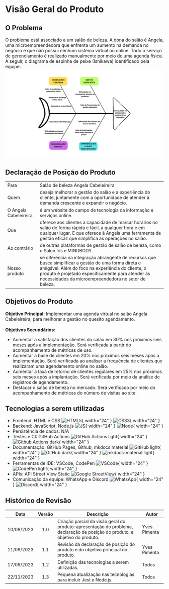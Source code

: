 # Visão Geral do Produto

## O Problema
O problema está associado a um salão de beleza. A dona do salão é Angela, uma microempreendedora que enfrenta um aumento na demanda no negócio e que não possui nenhum sistema virtual ou online. Todo o serviço de gerenciamento é realizado manualmente por meio de uma agenda física. A seguir, o diagrama de espinha de peixe (Ishikawa) identificado pela equipe:
![Diagrama_de_Ishikawa](../img/ishikawa-alt.png)

## Declaração de Posição do Produto

|               |                                     |
| :------------ | ----------------------------------- |
| Para          | Salão de beleza Angela Cabeleireira |
| Quem          | deseja melhorar a gestão do salão e a experiência do cliente, juntamente com a oportunidade de atender à demanda crescente e expandir o negócio. |
| O Angela Cabeleireira | é um website do campo de tecnologia da informação e serviços online. |
| Que           | oferece aos clientes a capacidade de marcar horários no salão de forma rápida e fácil, a qualquer hora e em qualquer lugar. E que oferece à Angela uma ferramenta de gestão eficaz que simplifica as operações no salão. |
| Ao contrário  | de outras plataformas de gestão de salão de beleza, como o Salon Iris e MINDBODY. |
| Nosso produto | se diferencia na integração abrangente de recursos que busca simplificar a gestão de uma forma direta e amigável. Além do foco na experiência do cliente, o produto é projetado especificamente para atender às necessidades da microempreendedora no setor de beleza. |    

## Objetivos do Produto

**Objetivo Principal:** Implementar uma agenda virtual no salão  Angela Cabeleireira, para melhorar a gestão no quesito agendamento. </br></br>
**Objetivos Secundários:** 
<ul>
    <li>Aumentar a satisfação dos clientes do salão em 30% nos próximos seis meses após a implementação. Será verificada a partir do acompanhamento de métricas de uso.</li>
    <li>Aumentar a base de clientes em 20% nos próximos seis meses após a implementação. Será verificada ao  analisar a frequência de clientes que realizaram uma agendamento online no salão.</li>
    <li>Aumentar a taxa de retorno de clientes regulares em 25% nos próximos seis meses após a implantação. Será verificada por meio da análise de registros de agendamento.</li>
    <li>Destacar o salão de beleza no mercado. Será verificado por meio do acompanhamento de métricas do número de visitas ao site.</li>
</ul>


## Tecnologias a serem utilizadas
- Frontend: HTML e CSS ![HTML5](https://www.svgrepo.com/show/452228/html-5.svg){ width="24" } ![CSS3](https://www.svgrepo.com/show/373535/css.svg){ width="24" }
- Backend: JavaScript, Node.js ![JS](https://www.svgrepo.com/show/303206/javascript-logo.svg){ width="24" } ![Node](https://seeklogo.com/images/N/nodejs-logo-FBE122E377-seeklogo.com.png){ width="24" } 
- Persistência de dados: N/A
- Testes e CI: GitHub Actions ![GitHub Actions light](https://www.svgrepo.com/show/330509/githubactions.svg#only-light){ width="24" } ![Github Actions dark](https://seeklogo.com/images/G/github-actions-logo-031704BDC6-seeklogo.com.png#only-dark){ width="24" }
- Documentação: GitHub Pages, Github, mkdocs material ![GitHub light](https://www.svgrepo.com/show/493677/github-repo-git-octocat.svg#only-light){ width="24" } ![GitHub dark](https://www.svgrepo.com/show/325237/github-outline.svg#only-dark){ width="24" } ![mkdocs-material light](https://raw.githubusercontent.com/squidfunk/mkdocs-material/master/docs/assets/favicon.png){ width="24" }
- Ferramentas de IDE: VSCode, CodePen ![VSCode](https://www.svgrepo.com/show/374171/vscode.svg){ width="24" } ![CodePen light](https://seeklogo.com/images/C/codepen-logo-FDEB3664F1-seeklogo.com.png){ width="24" }
- APIs: API Street View Static ![Google StreetView](https://upload.wikimedia.org/wikipedia/commons/f/f6/Street_View_logo.png
){ width="24" }
- Comunicação da equipe: WhatsApp e Discord ![WhatsApp](https://www.svgrepo.com/show/475692/whatsapp-color.svg){ width="24" } ![Discord](https://www.svgrepo.com/show/331368/discord-v2.svg){ width="24" }

## Histórico de Revisão

| Data       | Versão |                                                          Descrição                                                            |    Autor     |
| :--------: | :----: | ----------------------------------------------------------------------------------------------------------------------------- | ------------ |
| 10/09/2023 | 1.0    | Criação parcial da visão geral do produto: apresentação do problema, declaração de posição do produto, e objetivo do produto. | Yves Pimenta |
| 11/09/2023 | 1.1    | Revisão da declaração de posição do produto e do objetivo principal do produto.                                               | Yves Pimenta |
| 17/09/2023 | 1.2    | Definição das tecnologias a serem utilizadas.                                                                                 | Todos        |
| 22/11/2023 | 1.3    | Pequena atualização nas tecnologias para incluir Jest e Node.js.                                                   | Todos        |

